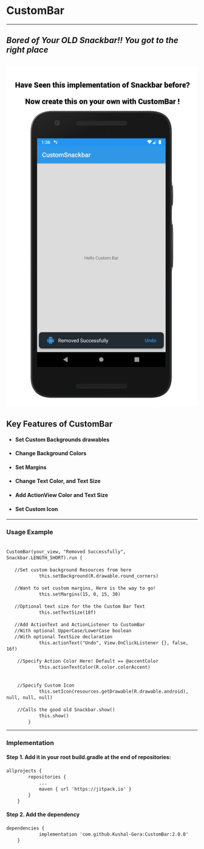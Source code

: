CustomBar
==========
---


## *Bored of Your OLD Snackbar!! You got to the right place*


![Custom Bar Output Exampe](https://github.com/Kushal-Gera/CustomBar/blob/master/screenshot.png)
---


**Key Features of CustomBar**
---

* #### Set Custom Backgrounds drawables
* #### Change Background Colors
* #### Set Margins
* #### Change Text Color, and Text Size
* #### Add ActionView Color and Text Size
* #### Set Custom Icon
---


### Usage Example


```

CustomBar(your_view, "Removed Successfully", Snackbar.LENGTH_SHORT).run {

   //Set custom background Resources from here
            this.setBackground(R.drawable.round_corners)

   //Want to set custom margins, Here is the way to go!
            this.setMargins(15, 0, 15, 30)

   //Optional text size for the the Custom Bar Text
            this.setTextSize(18f)

   //Add ActionText and ActionListener to CustomBar
   //With optional UpperCase/LowerCase boolean
   //With optional TextSize declaration
            this.actionText("Undo", View.OnClickListener {}, false, 16f)

    //Specify Action Color Here! Default == @accentColor
            this.actionTextColor(R.color.colorAccent)


    //Specify Custom Icon 
            this.setIcon(resources.getDrawable(R.drawable.android), null, null, null)

    //Calls the good old Snackbar.show()
            this.show()
        }
```
---



### Implementation


#### Step 1. Add it in your root build.gradle at the end of repositories:


```
allprojects {
		repositories {
			...
			maven { url 'https://jitpack.io' }
		}
	}
```

#### Step 2. Add the dependency

```
dependencies {
	        implementation 'com.github.Kushal-Gera:CustomBar:2.0.0'
	}
```




